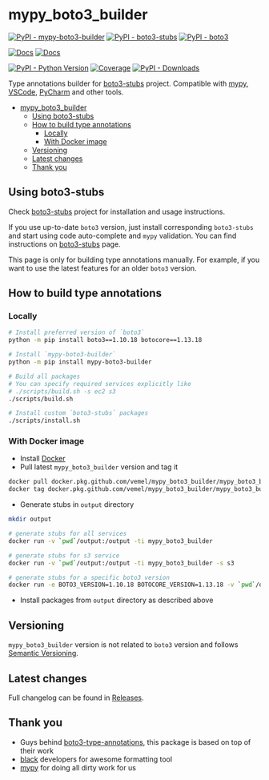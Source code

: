 # mypy_boto3_builder

[![PyPI - mypy-boto3-builder](https://img.shields.io/pypi/v/mypy-boto3-builder.svg?color=blue&label=mypy-boto3-builder)](https://pypi.org/project/mypy-boto3-builder)
[![PyPI - boto3-stubs](https://img.shields.io/pypi/v/boto3-stubs.svg?color=blue&label=boto3-stubs)](https://pypi.org/project/boto3-stubs)
[![PyPI - boto3](https://img.shields.io/pypi/v/boto3.svg?color=blue&label=boto3)](https://pypi.org/project/boto3)

[![Docs](https://img.shields.io/readthedocs/mypy-boto3-builder.svg?color=blue&label=Builder%20docs)](https://mypy-boto3-builder.readthedocs.io/)
[![Docs](https://img.shields.io/readthedocs/mypy-boto3-builder.svg?color=blue&label=boto3-stubs%20docs)](https://pypi.org/project/boto3-stubs/)

[![PyPI - Python Version](https://img.shields.io/pypi/pyversions/boto3-stubs.svg?color=blue)](https://pypi.org/project/boto3-stubs)
[![Coverage](https://img.shields.io/codecov/c/github/vemel/mypy_boto3_builder)](https://codecov.io/gh/vemel/mypy_boto3_builder)
[![PyPI - Downloads](https://img.shields.io/pypi/dw/boto3-stubs?color=blue)](https://pypistats.org/packages/boto3-stubs)


Type annotations builder for [boto3-stubs](https://pypi.org/project/boto3-stubs/) project. Compatible with [mypy](https://github.com/python/mypy), [VSCode](https://code.visualstudio.com/), [PyCharm](https://www.jetbrains.com/pycharm/) and other tools.

- [mypy_boto3_builder](#mypyboto3builder)
  - [Using boto3-stubs](#using-boto3-stubs)
  - [How to build type annotations](#how-to-build-type-annotations)
    - [Locally](#locally)
    - [With Docker image](#with-docker-image)
  - [Versioning](#versioning)
  - [Latest changes](#latest-changes)
  - [Thank you](#thank-you)

## Using boto3-stubs

Check [boto3-stubs](https://pypi.org/project/boto3-stubs/) project for installation
and usage instructions.

If you use up-to-date `boto3` version, just install corresponding `boto3-stubs` and start
using code auto-complete and `mypy` validation. You can find instructions on
[boto3-stubs](https://pypi.org/project/boto3-stubs/) page.

This page is only for building type annotations manually. For example, if you want to
use the latest features for an older `boto3` version.

## How to build type annotations

### Locally

```bash
# Install preferred version of `boto3`
python -m pip install boto3==1.10.18 botocore==1.13.18

# Install `mypy-boto3-builder`
python -m pip install mypy-boto3-builder

# Build all packages
# You can specify required services explicitly like
# ./scripts/build.sh -s ec2 s3
./scripts/build.sh

# Install custom `boto3-stubs` packages
./scripts/install.sh
```

### With Docker image

- Install [Docker](https://docs.docker.com/install/)
- Pull latest `mypy_boto3_builder` version and tag it

```bash
docker pull docker.pkg.github.com/vemel/mypy_boto3_builder/mypy_boto3_builder_stable:latest
docker tag docker.pkg.github.com/vemel/mypy_boto3_builder/mypy_boto3_builder_stable:latest mypy_boto3_builder
```

- Generate stubs in `output` directory

```bash
mkdir output

# generate stubs for all services
docker run -v `pwd`/output:/output -ti mypy_boto3_builder

# generate stubs for s3 service
docker run -v `pwd`/output:/output -ti mypy_boto3_builder -s s3

# generate stubs for a specific boto3 version
docker run -e BOTO3_VERSION=1.10.18 BOTOCORE_VERSION=1.13.18 -v `pwd`/output:/output -ti mypy_boto3_builder
```

- Install packages from `output` directory as described above

## Versioning

`mypy_boto3_builder` version is not related to `boto3` version and follows
[Semantic Versioning](https://semver.org/).

## Latest changes

Full changelog can be found in [Releases](https://github.com/vemel/mypy_boto3_builder/releases).

## Thank you

- Guys behind [boto3-type-annotations](https://pypi.org/project/boto3-type-annotations/),
  this package is based on top of their work
- [black](https://github.com/psf/black) developers for awesome formatting tool
- [mypy](https://github.com/python/mypy) for doing all dirty work for us
